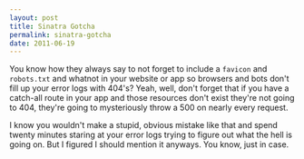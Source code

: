 ```yaml
---
layout: post
title: Sinatra Gotcha
permalink: sinatra-gotcha
date: 2011-06-19
---
```


You know how they always say to not forget to include a `favicon` and `robots.txt` and whatnot in your website or app so browsers and bots don't fill up your error logs with 404's? Yeah, well, don't forget that if you have a catch-all route in your app and those resources don't exist they're not going to 404, they're going to mysteriously throw a 500 on nearly every request.

I know you wouldn't make a stupid, obvious mistake like that and spend twenty minutes staring at your error logs trying to figure out what the hell is going on. But I figured I should mention it anyways. You know, just in case.
